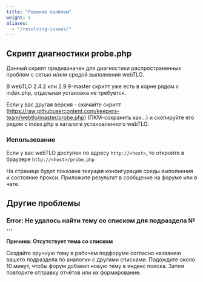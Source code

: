 ```yaml
---
title: "Решение проблем"
weight: 5
aliases:
  - "/resolving-issues/"
---
```


## Скрипт диагностики probe.php

Данный скрипт предназначен для диагностики распространенных проблем с сетью и/или средой выполнения webTLO.

В webTLO 2.4.2 или 2.9.9-master скрипт уже есть в корне рядом с index.php, отдельная установка не требуется.

Если у вас другая версия - скачайте скрипт (https://raw.githubusercontent.com/keepers-team/webtlo/master/probe.php) (ПКМ-сохранить
как…) и скопируйте его рядом с index.php в каталоге установленного webTLO.

### Использование

Если у вас webTLO доступен по адресу `http://<host>`, то откройте в браузере `http://<host>/probe.php`

На странице будет показана текущая конфигурация среды выполнения и состояние прокси. Приложите результат в сообщение на форуме или в чате.


## Другие проблемы

### Error: Не удалось найти тему со списком для подраздела № ...

**Причина: Отсутствует тема со списком**

Создайте вручную тему в рабочем подфоруме согласно названию вашего подраздела по аналогии с другими списками. Подождите около 10 минут, чтобы форум добавил новую тему в индекс поиска. Затем повторите отправку отчётов или их формирование.
